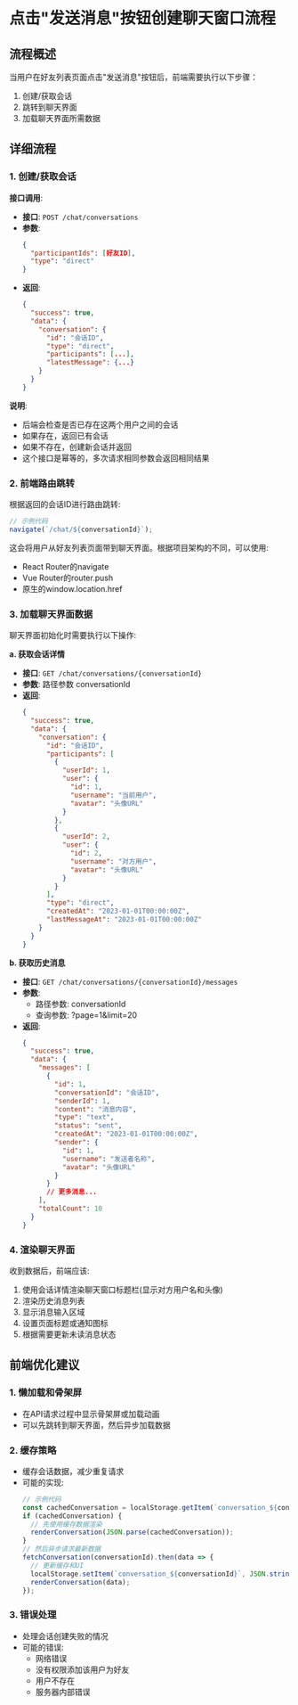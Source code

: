 # 点击"发送消息"按钮创建聊天窗口流程

## 流程概述

当用户在好友列表页面点击"发送消息"按钮后，前端需要执行以下步骤：
1. 创建/获取会话
2. 跳转到聊天界面
3. 加载聊天界面所需数据

## 详细流程

### 1. 创建/获取会话

**接口调用**:
- **接口**: `POST /chat/conversations`
- **参数**:
  ```json
  {
    "participantIds": [好友ID],
    "type": "direct"
  }
  ```
- **返回**:
  ```json
  {
    "success": true,
    "data": {
      "conversation": {
        "id": "会话ID",
        "type": "direct",
        "participants": [...],
        "latestMessage": {...}
      }
    }
  }
  ```

**说明**:
- 后端会检查是否已存在这两个用户之间的会话
- 如果存在，返回已有会话
- 如果不存在，创建新会话并返回
- 这个接口是幂等的，多次请求相同参数会返回相同结果

### 2. 前端路由跳转

根据返回的会话ID进行路由跳转:
```javascript
// 示例代码
navigate(`/chat/${conversationId}`);
```

这会将用户从好友列表页面带到聊天界面。根据项目架构的不同，可以使用:
- React Router的navigate
- Vue Router的router.push
- 原生的window.location.href

### 3. 加载聊天界面数据

聊天界面初始化时需要执行以下操作:

**a. 获取会话详情**
- **接口**: `GET /chat/conversations/{conversationId}`
- **参数**: 路径参数 conversationId
- **返回**:
  ```json
  {
    "success": true,
    "data": {
      "conversation": {
        "id": "会话ID",
        "participants": [
          {
            "userId": 1,
            "user": {
              "id": 1,
              "username": "当前用户",
              "avatar": "头像URL"
            }
          },
          {
            "userId": 2,
            "user": {
              "id": 2,
              "username": "对方用户",
              "avatar": "头像URL" 
            }
          }
        ],
        "type": "direct",
        "createdAt": "2023-01-01T00:00:00Z",
        "lastMessageAt": "2023-01-01T00:00:00Z"
      }
    }
  }
  ```

**b. 获取历史消息**
- **接口**: `GET /chat/conversations/{conversationId}/messages`
- **参数**: 
  - 路径参数: conversationId
  - 查询参数: ?page=1&limit=20
- **返回**:
  ```json
  {
    "success": true,
    "data": {
      "messages": [
        {
          "id": 1,
          "conversationId": "会话ID",
          "senderId": 1,
          "content": "消息内容",
          "type": "text",
          "status": "sent",
          "createdAt": "2023-01-01T00:00:00Z",
          "sender": {
            "id": 1,
            "username": "发送者名称",
            "avatar": "头像URL"
          }
        }
        // 更多消息...
      ],
      "totalCount": 10
    }
  }
  ```

### 4. 渲染聊天界面

收到数据后，前端应该:

1. 使用会话详情渲染聊天窗口标题栏(显示对方用户名和头像)
2. 渲染历史消息列表
3. 显示消息输入区域
4. 设置页面标题或通知图标
5. 根据需要更新未读消息状态

## 前端优化建议

### 1. 懒加载和骨架屏

- 在API请求过程中显示骨架屏或加载动画
- 可以先跳转到聊天界面，然后异步加载数据

### 2. 缓存策略

- 缓存会话数据，减少重复请求
- 可能的实现:
  ```javascript
  // 示例代码
  const cachedConversation = localStorage.getItem(`conversation_${conversationId}`);
  if (cachedConversation) {
    // 先使用缓存数据渲染
    renderConversation(JSON.parse(cachedConversation));
  }
  // 然后异步请求最新数据
  fetchConversation(conversationId).then(data => {
    // 更新缓存和UI
    localStorage.setItem(`conversation_${conversationId}`, JSON.stringify(data));
    renderConversation(data);
  });
  ```

### 3. 错误处理

- 处理会话创建失败的情况
- 可能的错误:
  - 网络错误
  - 没有权限添加该用户为好友
  - 用户不存在
  - 服务器内部错误
